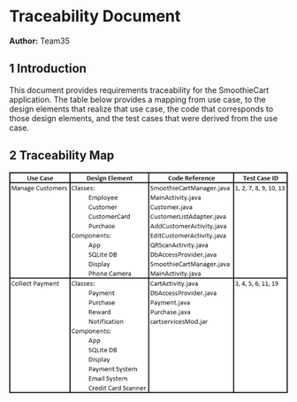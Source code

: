 # Traceability Document

**Author:**  Team35

## 1 Introduction

This document provides requirements traceability for the SmoothieCart application.  The table below provides a  mapping from use case, to the design elements that realize that use case, the code that corresponds to those design elements, and the test cases that were derived from the use case.

## 2 Traceability Map

![Traceability Matrix](images/TraceabilityMatrix.png)
